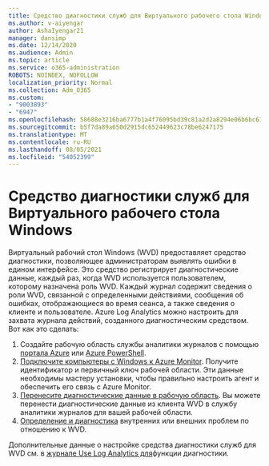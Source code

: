 ```yaml
---
title: Средство диагностики служб для Виртуального рабочего стола Windows
ms.author: v-aiyengar
author: AshaIyengar21
manager: dansimp
ms.date: 12/14/2020
ms.audience: Admin
ms.topic: article
ms.service: o365-administration
ROBOTS: NOINDEX, NOFOLLOW
localization_priority: Normal
ms.collection: Adm_O365
ms.custom:
- "9003893"
- "6947"
ms.openlocfilehash: 58688e3216ba6777b1a4f76095bd39c81a2d2a8294e06b6bc61c7134f6d589f9
ms.sourcegitcommit: b5f7da89a650d2915dc652449623c78be6247175
ms.translationtype: MT
ms.contentlocale: ru-RU
ms.lasthandoff: 08/05/2021
ms.locfileid: "54052399"
---
```

# <a name="service-diagnostics-tool-for-windows-virtual-desktop"></a>Средство диагностики служб для Виртуального рабочего стола Windows

Виртуальный рабочий стол Windows (WVD) предоставляет средство диагностики, позволяющее администраторам выявлять ошибки в едином интерфейсе. Это средство регистрирует диагностические данные, каждый раз, когда WVD используется пользователем, которому назначена роль WVD. Каждый журнал содержит сведения о роли WVD, связанной с определенными действиями, сообщения об ошибках, отображающиеся во время сеанса, а также сведения о клиенте и пользователе. Azure Log Analytics можно настроить для захвата журнала действий, созданного диагностическим средством. Вот как это сделать:

1. Создайте рабочую область службы аналитики журналов с помощью [портала Azure](https://go.microsoft.com/fwlink/?linkid=2129500) или [Azure PowerShell](https://go.microsoft.com/fwlink/?linkid=2129501).
1. [Подключите компьютеры с Windows к Azure Monitor](https://go.microsoft.com/fwlink/?linkid=2129913). Получите идентификатор и первичный ключ рабочей области. Эти данные необходимы мастеру установки, чтобы правильно настроить агент и обеспечить его связь с Azure Monitor.
1. [Перенесите диагностические данные в рабочую область](https://go.microsoft.com/fwlink/?linkid=2128284). Вы можете перенести диагностические данные из клиента WVD в службу аналитики журналов для вашей рабочей области.
1. [Определение и диагностика](https://go.microsoft.com/fwlink/?linkid=2128338) внутренних или внешних проблем по отношению к WVD.

Дополнительные данные о настройке средства диагностики служб для WVD см. в [журнале Use Log Analytics для](https://go.microsoft.com/fwlink/?linkid=2128084)функции диагностики.
